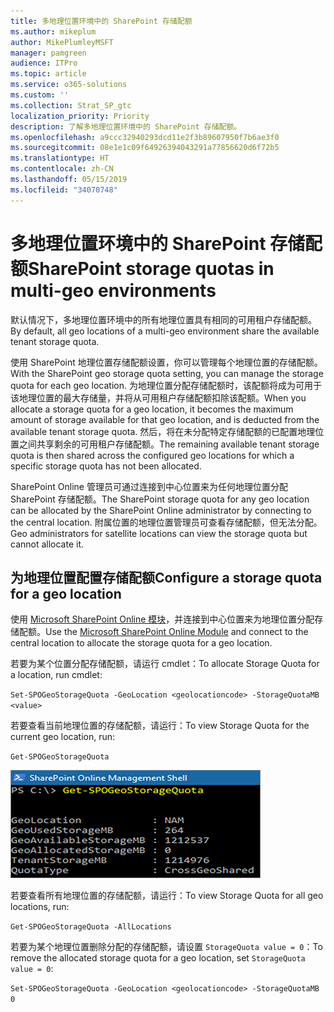 ```yaml
---
title: 多地理位置环境中的 SharePoint 存储配额
ms.author: mikeplum
author: MikePlumleyMSFT
manager: pamgreen
audience: ITPro
ms.topic: article
ms.service: o365-solutions
ms.custom: ''
ms.collection: Strat_SP_gtc
localization_priority: Priority
description: 了解多地理位置环境中的 SharePoint 存储配额。
ms.openlocfilehash: a9ccc32940293dcd11e2f3b89607950f7b6ae3f0
ms.sourcegitcommit: 08e1e1c09f64926394043291a77856620d6f72b5
ms.translationtype: HT
ms.contentlocale: zh-CN
ms.lasthandoff: 05/15/2019
ms.locfileid: "34070748"
---
```

# <a name="sharepoint-storage-quotas-in-multi-geo-environments"></a><span data-ttu-id="a292d-103">多地理位置环境中的 SharePoint 存储配额</span><span class="sxs-lookup"><span data-stu-id="a292d-103">SharePoint storage quotas in multi-geo environments</span></span>

<span data-ttu-id="a292d-104">默认情况下，多地理位置环境中的所有地理位置具有相同的可用租户存储配额。</span><span class="sxs-lookup"><span data-stu-id="a292d-104">By default, all geo locations of a multi-geo environment share the available tenant storage quota.</span></span>

<span data-ttu-id="a292d-105">使用 SharePoint 地理位置存储配额设置，你可以管理每个地理位置的存储配额。</span><span class="sxs-lookup"><span data-stu-id="a292d-105">With the SharePoint geo storage quota setting, you can manage the storage quota for each geo location.</span></span> <span data-ttu-id="a292d-106">为地理位置分配存储配额时，该配额将成为可用于该地理位置的最大存储量，并将从可用租户存储配额扣除该配额。</span><span class="sxs-lookup"><span data-stu-id="a292d-106">When you allocate a storage quota for a geo location, it becomes the maximum amount of storage available for that geo location, and is deducted from the available tenant storage quota.</span></span> <span data-ttu-id="a292d-107">然后，将在未分配特定存储配额的已配置地理位置之间共享剩余的可用租户存储配额。</span><span class="sxs-lookup"><span data-stu-id="a292d-107">The remaining available tenant storage quota is then shared across the configured geo locations for which a specific storage quota has not been allocated.</span></span>

<span data-ttu-id="a292d-108">SharePoint Online 管理员可通过连接到中心位置来为任何地理位置分配 SharePoint 存储配额。</span><span class="sxs-lookup"><span data-stu-id="a292d-108">The SharePoint storage quota for any geo location can be allocated by the SharePoint Online administrator by connecting to the central location.</span></span> <span data-ttu-id="a292d-109">附属位置的地理位置管理员可查看存储配额，但无法分配。</span><span class="sxs-lookup"><span data-stu-id="a292d-109">Geo administrators for satellite locations can view the storage quota but cannot allocate it.</span></span>

## <a name="configure-a-storage-quota-for-a-geo-location"></a><span data-ttu-id="a292d-110">为地理位置配置存储配额</span><span class="sxs-lookup"><span data-stu-id="a292d-110">Configure a storage quota for a geo location</span></span>

<span data-ttu-id="a292d-111">使用 [Microsoft SharePoint Online 模块](https://www.microsoft.com/en-us/download/details.aspx?id=35588 )，并连接到中心位置来为地理位置分配存储配额。</span><span class="sxs-lookup"><span data-stu-id="a292d-111">Use the [Microsoft SharePoint Online Module](https://www.microsoft.com/en-us/download/details.aspx?id=35588 ) and connect to the central location to allocate the storage quota for a geo location.</span></span> 

<span data-ttu-id="a292d-112">若要为某个位置分配存储配额，请运行 cmdlet：</span><span class="sxs-lookup"><span data-stu-id="a292d-112">To allocate Storage Quota for a location, run cmdlet:</span></span>

`Set-SPOGeoStorageQuota -GeoLocation <geolocationcode> -StorageQuotaMB <value>`

<span data-ttu-id="a292d-113">若要查看当前地理位置的存储配额，请运行：</span><span class="sxs-lookup"><span data-stu-id="a292d-113">To view Storage Quota for the current geo location, run:</span></span>

`Get-SPOGeoStorageQuota`

![显示 Get-SPOGeoStorageQuota cmdlet 的 PowerShell 窗口的屏幕截图](media/multi-geo-storage-quota.png)

<span data-ttu-id="a292d-115">若要查看所有地理位置的存储配额，请运行：</span><span class="sxs-lookup"><span data-stu-id="a292d-115">To view Storage Quota for all geo locations, run:</span></span>

`Get-SPOGeoStorageQuota -AllLocations`

<span data-ttu-id="a292d-116">若要为某个地理位置删除分配的存储配额，请设置 `StorageQuota value = 0`：</span><span class="sxs-lookup"><span data-stu-id="a292d-116">To remove the allocated storage quota for a geo location, set `StorageQuota value = 0`:</span></span>

`Set-SPOGeoStorageQuota -GeoLocation <geolocationcode> -StorageQuotaMB 0`
